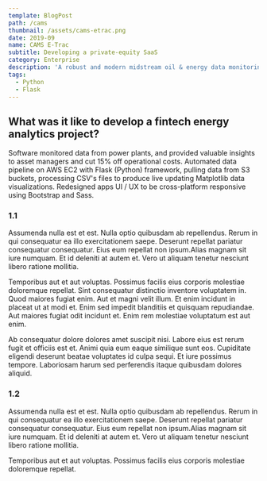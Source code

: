 ```yaml
---
template: BlogPost
path: /cams
thumbnail: /assets/cams-etrac.png
date: 2019-09
name: CAMS E-Trac
subtitle: Developing a private-equity SaaS 
category: Enterprise
description: 'A robust and modern midstream oil & energy data monitoring web-app. Built with Python on AWS.'
tags:
  - Python
  - Flask
---
```

## What was it like to develop a fintech energy analytics project?

Software monitored data from power plants, and provided valuable insights to asset managers and cut 15% off operational costs. Automated data pipeline on AWS EC2 with Flask (Python) framework, pulling data from S3 buckets, processing CSV's files to produce live updating Matplotlib data visualizations. Redesigned apps UI / UX to be cross-platform responsive using Bootstrap and Sass.

### 1.1

Assumenda nulla est et est. Nulla optio quibusdam ab repellendus. Rerum in qui consequatur ea illo exercitationem saepe. Deserunt repellat pariatur consequatur consequatur. Eius eum repellat non ipsum.Alias magnam sit iure numquam. Et id deleniti at autem et. Vero ut aliquam tenetur nesciunt libero ratione mollitia.

Temporibus aut et aut voluptas. Possimus facilis eius corporis molestiae doloremque repellat. Sint consequatur distinctio inventore voluptatem in. Quod maiores fugiat enim. Aut et magni velit illum. Et enim incidunt in placeat ut at modi et. Enim sed impedit blanditiis et quisquam repudiandae. Aut maiores fugiat odit incidunt et. Enim rem molestiae voluptatum est aut enim.

Ab consequatur dolore dolores amet suscipit nisi. Labore eius est rerum fugit et officiis est et. Animi quia eum eaque similique sunt eos. Cupiditate eligendi deserunt beatae voluptates id culpa sequi. Et iure possimus tempore. Laboriosam harum sed perferendis itaque quibusdam dolores aliquid.

### 1.2

Assumenda nulla est et est. Nulla optio quibusdam ab repellendus. Rerum in qui consequatur ea illo exercitationem saepe. Deserunt repellat pariatur consequatur consequatur. Eius eum repellat non ipsum.Alias magnam sit iure numquam. Et id deleniti at autem et. Vero ut aliquam tenetur nesciunt libero ratione mollitia.

Temporibus aut et aut voluptas. Possimus facilis eius corporis molestiae doloremque repellat.
 